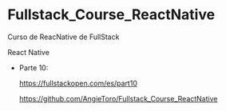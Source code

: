 # Fullstack_Course_ReactNative
Curso de ReacNative de FullStack

React Native
- Parte 10:

    https://fullstackopen.com/es/part10

    https://github.com/AngieToro/Fullstack_Course_ReactNative